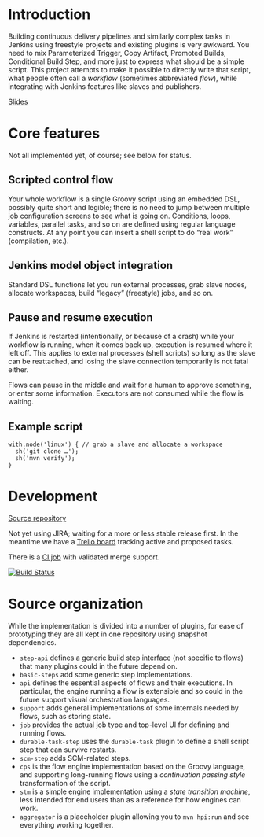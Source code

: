 # Introduction

Building continuous delivery pipelines and similarly complex tasks in Jenkins using freestyle projects and existing plugins is very awkward.
You need to mix Parameterized Trigger, Copy Artifact, Promoted Builds, Conditional Build Step, and more just to express what should be a simple script.
This project attempts to make it possible to directly write that script, what people often call a _workflow_ (sometimes abbreviated _flow_), while integrating with Jenkins features like slaves and publishers.

[Slides](https://docs.google.com/a/cloudbees.com/presentation/d/1ysu71kGpEjvsikKAXdPXTJULadHh9cRbpd0gJaIkVtA)

# Core features

Not all implemented yet, of course; see below for status.

## Scripted control flow

Your whole workflow is a single Groovy script using an embedded DSL, possibly quite short and legible; there is no need to jump between multiple job configuration screens to see what is going on.
Conditions, loops, variables, parallel tasks, and so on are defined using regular language constructs.
At any point you can insert a shell script to do “real work” (compilation, etc.).

## Jenkins model object integration

Standard DSL functions let you run external processes, grab slave nodes, allocate workspaces, build “legacy” (freestyle) jobs, and so on.

## Pause and resume execution

If Jenkins is restarted (intentionally, or because of a crash) while your workflow is running, when it comes back up, execution is resumed where it left off.
This applies to external processes (shell scripts) so long as the slave can be reattached, and losing the slave connection temporarily is not fatal either.

Flows can pause in the middle and wait for a human to approve something, or enter some information.
Executors are not consumed while the flow is waiting.

## Example script

```
with.node('linux') { // grab a slave and allocate a workspace
  sh('git clone …');
  sh('mvn verify');
}
```

# Development

[Source repository](https://github.com/jenkinsci/workflow-plugin)

Not yet using JIRA; waiting for a more or less stable release first.
In the meantime we have a [Trello board](https://trello.com/b/u2fJQnDX/workflow) tracking active and proposed tasks.

There is a [CI job](https://jenkins.ci.cloudbees.com/job/plugins/job/workflow-plugin/) with validated merge support.

[![Build Status](https://jenkins.ci.cloudbees.com/buildStatus/icon?job=plugins/workflow-plugin)](https://jenkins.ci.cloudbees.com/job/plugins/job/workflow-plugin/)

# Source organization

While the implementation is divided into a number of plugins, for ease of prototyping they are all kept in one repository using snapshot dependencies.

* `step-api` defines a generic build step interface (not specific to flows) that many plugins could in the future depend on.
* `basic-steps` add some generic step implementations.
* `api` defines the essential aspects of flows and their executions. In particular, the engine running a flow is extensible and so could in the future support visual orchestration languages.
* `support` adds general implementations of some internals needed by flows, such as storing state.
* `job` provides the actual job type and top-level UI for defining and running flows.
* `durable-task-step` uses the `durable-task` plugin to define a shell script step that can survive restarts.
* `scm-step` adds SCM-related steps.
* `cps` is the flow engine implementation based on the Groovy language, and supporting long-running flows using a _continuation passing style_ transformation of the script.
* `stm` is a simple engine implementation using a _state transition machine_, less intended for end users than as a reference for how engines can work.
* `aggregator` is a placeholder plugin allowing you to `mvn hpi:run` and see everything working together.
